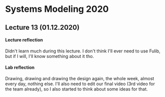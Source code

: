 # Systems Modeling 2020

## Lecture 13 (01.12.2020)


#### Lecture reflection

Didn't learn much during this lecture. I don't think I'll ever need to use Fulib, but if I will, I'll know something about it tho. 
 
#### Lab reflection

Drawing, drawing and drawing the design again, the whole week, almost every day, nothing else. I'll also need to edit our final video (3rd video for the team already), so I also started to think about some ideas for that.